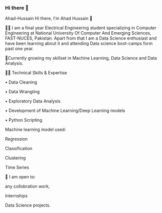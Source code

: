 ### Hi there 👋
Ahad-Hussain
Hi there, I'm Ahad Hussain 👋

👨🏽‍ I am a final year Electrical Engineering student specializing in Computer Engineering at National University Of Computer And Emerging Sciences, FAST-NUCES, Pakistan. Apart from that I am a Data Science enthusiast and have been learning about it and attending Data science boot-camps form past one year.

🌱Currently growing my skillset in Machine Learning, Data Science and Data Analysis.

👨‍💻 Technical Skills & Expertise

• Data Cleaning

• Data Wrangling

• Exploratory Data Analysis

• Development of Machine Learning/Deep Learning models

• Python Scripting

Machine learning model used:

Regression

Classification

Clustering

Time Series

👯 I am open to:

any collobration work,

Internships

Data Science projects.

<!--
**ahad-02/ahad-02** is a ✨ _special_ ✨ repository because its `README.md` (this file) appears on your GitHub profile.

Here are some ideas to get you started:

- 🔭 I’m currently working on ...
- 🌱 I’m currently learning ...
- 👯 I’m looking to collaborate on ...
- 🤔 I’m looking for help with ...
- 💬 Ask me about ...
- 📫 How to reach me: ...
- 😄 Pronouns: ...
- ⚡ Fun fact: ...
-->
